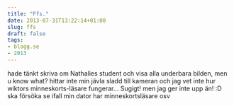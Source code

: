 ```yaml
---
title: "Ffs."
date: 2013-07-31T13:22:14+01:00
slug: ffs
draft: false
tags:
- blogg.se
- 2013
---
```

hade tänkt skriva om Nathalies student och visa alla underbara bilden, men u know what? hittar inte min jävla sladd till kameran och jag vet inte hur wiktors minneskorts-läsare fungerar... Sugigt! men jag ger inte upp än! :D  ska försöka se ifall min dator har minneskortsläsare osv